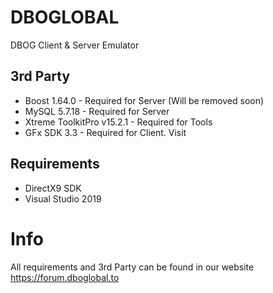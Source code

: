 # DBOGLOBAL
 DBOG Client & Server Emulator

## 3rd Party
- Boost 1.64.0 - Required for Server (Will be removed soon)
- MySQL 5.7.18 - Required for Server
- Xtreme ToolkitPro v15.2.1 - Required for Tools
- GFx SDK 3.3 - Required for Client. Visit

## Requirements
- DirectX9 SDK
- Visual Studio 2019


# Info
 All requirements and 3rd Party can be found in our website https://forum.dboglobal.to